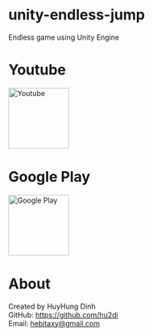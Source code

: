 # unity-endless-jump
Endless game using Unity Engine

# Youtube
[<img alt="Youtube" height="120" src="https://www.youtube.com/yt/brand/media/image/YouTube-logo-full_color.png">](https://www.youtube.com/watch?v=NW29ULm8t9g)

# Google Play
[<img alt="Google Play" height="120" src="https://play.google.com/intl/en_us/badges/images/generic/en_badge_web_generic.png">](https://play.google.com/store/apps/details?id=com.blogspot.huyhungdinh.finding.easter.eggs)

# About
Created by HuyHung Dinh<br>
GitHub: https://github.com/hu2di<br>
Email: hebitaxy@gmail.com
